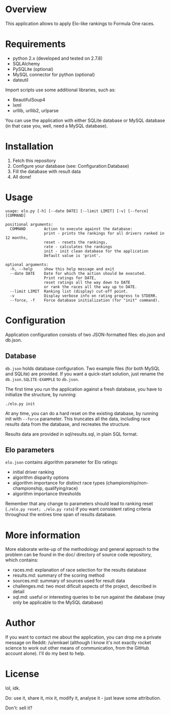 Overview
========

This application allows to apply Elo-like rankings to Formula One races.

Requirements
============

 * python 2.x (developed and tested on 2.7.8)
 * SQLAlchemy
 * PySQLite (optional)
 * MySQL connector for python (optional)
 * dateutil

Import scripts use some additional libraries, such as:

 * BeautifulSoup4
 * lxml
 * urllib, urllib2, urlparse

You can use the application with either SQLite database or MySQL database (in that case you, well, need a MySQL database).

Installation
============

1. Fetch this repository
2. Configure your database (see: Configuration:Database)
3. Fill the database with result data
4. All done!

Usage
=====
```
usage: elo.py [-h] [--date DATE] [--limit LIMIT] [-v] [--force] [COMMAND]

positional arguments:
  COMMAND        Action to execute against the database:
                 print - prints the rankings for all drivers ranked in 12 months,
                 reset - resets the rankings,
                 rate - calculates the rankings
                 init - init clean database for the application
                 Default value is 'print'.

optional arguments:
  -h, --help     show this help message and exit
  --date DATE    Date for which the action should be executed.
                 Print ratings for DATE,
                 reset ratings all the way down to DATE
                 or rank the races all the way up to DATE.
  --limit LIMIT  Ranking list (display) cut-off point.
  -v             Display verbose info on rating progress to STDERR.
  --force, -f    Force database initialization (for "init" command).
```

Configuration
=============

Application configuration consists of two JSON-formatted files: elo.json and db.json.

Database
--------

`db.json` holds database configuration. Two example files (for both MySQL and SQLite) are provided. If you want a quick-start solution, just rename the `db.json.SQLITE-EXAMPLE` to `db.json`.

The first time you run the application against a fresh database, you have to initialize the structure, by running:

    ./elo.py init

At any time, you can do a hard reset on the existing database, by running init with `--force` parameter. This truncates all the data, including race results data from the database, and recreates the structure.

Results data are provided in sql/results.sql, in plain SQL format.

Elo parameters
--------------

`elo.json` contains algorithm parameter for Elo ratings:

 * initial driver ranking
 * algorithm disparity options
 * algorithm importance for distinct race types (championship/non-championship, qualifying/race)
 * algorithm importance thresholds

Remember that any change to parameters should lead to ranking reset (`./elo.py reset; ./elo.py rate`) if you want consistent rating criteria throughout the entires time span of results database.

More information
================

More elaborate write-up of the methodology and general approach to the problem can be found in the doc/ directory of source code repository, which contains:

 * races.md: explanation of race selection for the results database
 * results.md: summary of the scoring method
 * sources.md: summary of sources used for result data
 * challenges.md: two most dificult aspects of the project, described in detail
 * sql.md: useful or interesting queries to be run against the database (may only be applicable to the MySQL database)

Author
======

If you want to contact me about the application, you can drop me a private message on Reddit: /u/emkael (although I know it's not exactly rocket science to work out other means of communication, from the GitHub account alone). I'll do my best to help.

License
=======

lol, idk.

Do: use it, share it, mix it, modify it, analyse it - just leave some attribution.

Don't: sell it?
